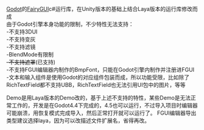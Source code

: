 [Godot](https://docs.godotengine.org/)的[FairyGUI](https://www.fairygui.com/)c#运行库，在Unity版本的基础上结合Laya版本的运行库修改而成  
由于Godot引擎本身功能的限制，不少特性无法支持：  
-不支持3DUI  
-不支持变灰  
-不支持滤镜  
-BlendMode有限制  
~~-不支持遮罩~~(已支持)  
-不支持FGUI编辑器内制作的BmpFont，只能在Godot引擎内制作并注册进FGUI  
-文本和输入组件是使用Godot的对应组件包装而成，所以功能受限，比如除了RichTextField都不支持UBB，RichTextField也无法引用UI包中的图片，等等  
  
Demo是用Laya版本的Demo改的，基于上述不支持的特性，某些Demo是无法正常工作的，开发是在Godot4.4下完成的，4.5也可以运行，不过导入项目时编辑器可能崩溃，用恢复模式完成导入，然后正常打开就可以运行了。
FGUI编辑器导出类型建议选择laya，因为可以改描述文件扩展名，省得再改。
